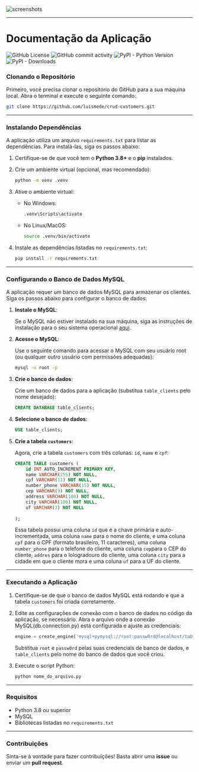 ![screenshots](https://github.com/user-attachments/assets/c612fc4e-9da2-4f14-ac6c-fd5fd8d93d3e)

---

# Documentação da Aplicação
![GitHub License](https://img.shields.io/github/license/luismede/crud-customers)
![GitHub commit activity](https://img.shields.io/github/commit-activity/t/luismede/crud-customers)
![PyPI - Python Version](https://img.shields.io/pypi/pyversions/mysql-connector-python)
![PyPI - Downloads](https://img.shields.io/pypi/dd/mysql-connector-python)




### Clonando o Repositório

Primeiro, você precisa clonar o repositório do GitHub para a sua máquina local. Abra o terminal e execute o seguinte comando:

```bash
git clone https://github.com/luismede/crud-customers.git
```

---

### Instalando Dependências

A aplicação utiliza um arquivo `requirements.txt` para listar as dependências. Para instalá-las, siga os passos abaixo:

1. Certifique-se de que você tem o **Python 3.8+** e o **pip** instalados.
   
2. Crie um ambiente virtual (opcional, mas recomendado):
   
   ```bash
   python -m venv .venv
   ```

3. Ative o ambiente virtual:

   - No Windows:
     ```bash
     .venv\Scripts\activate
     ```

   - No Linux/MacOS:
     ```bash
     source .venv/bin/activate
     ```

4. Instale as dependências listadas no `requirements.txt`:

   ```bash
   pip install -r requirements.txt
   ```

---

### Configurando o Banco de Dados MySQL

A aplicação requer um banco de dados MySQL para armazenar os clientes. Siga os passos abaixo para configurar o banco de dados:

1. **Instale o MySQL**:
   
   Se o MySQL não estiver instalado na sua máquina, siga as instruções de instalação para o seu sistema operacional [aqui](https://dev.mysql.com/downloads/installer/).

2. **Acesse o MySQL**:

   Use o seguinte comando para acessar o MySQL com seu usuário root (ou qualquer outro usuário com permissões adequadas):

   ```bash
   mysql -u root -p
   ```

3. **Crie o banco de dados**:

   Crie um banco de dados para a aplicação (substitua `table_clients` pelo nome desejado):

   ```sql
   CREATE DATABASE table_clients;
   ```

4. **Selecione o banco de dados**:

   ```sql
   USE table_clients;
   ```

5. **Crie a tabela `customers`**:

   Agora, crie a tabela `customers` com três colunas: `id`, `name` e `cpf`:

   ```sql
   CREATE TABLE customers (
       id INT AUTO_INCREMENT PRIMARY KEY,
       name VARCHAR(255) NOT NULL,
       cpf VARCHAR(11) NOT NULL,
       number_phone VARCHAR(15) NOT NULL,
       cep VARCHAR(9) NOT NULL,
       address VARCHAR(100) NOT NULL,
       city VARCHAR(100) NOT NULL,
       uf VARCHAR(3) NOT NULL
      
   );
   ```

   Essa tabela possui uma coluna `id` que é a chave primária e auto-incrementada, uma coluna `name` para o nome do cliente, e uma coluna `cpf` para o CPF (formato brasileiro, 11 caracteres), uma coluna `number_phone` para o telefone do cliente, uma coluna `cep`para o CEP do cliente, `addres` para o lologradouro do cliente, uma coluna `city` para a cidade em que o cliente mora e uma coluna `uf` para a UF do cliente.

---

### Executando a Aplicação

1. Certifique-se de que o banco de dados MySQL está rodando e que a tabela `customers` foi criada corretamente.
   
2. Edite as configurações de conexão com o banco de dados no código da aplicação, se necessário. Abra o arquivo onde a conexão MySQL(db.connection.py) está configurada e ajuste as credenciais:

   ```python
   engine = create_engine('mysql+pymysql://root:passw0rd@localhost/table_clients')
   ```

   Substitua `root` e `passw0rd` pelas suas credenciais de banco de dados, e `table_clients` pelo nome do banco de dados que você criou.

3. Execute o script Python:

   ```bash
   python nome_do_arquivo.py
   ```

---

### Requisitos

- Python 3.8 ou superior
- MySQL
- Bibliotecas listadas no `requirements.txt`

---

### Contribuições

Sinta-se à vontade para fazer contribuições! Basta abrir uma **issue** ou enviar um **pull request**.

